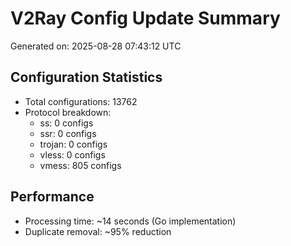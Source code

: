 # V2Ray Config Update Summary
Generated on: 2025-08-28 07:43:12 UTC

## Configuration Statistics
- Total configurations: 13762
- Protocol breakdown:
  - ss: 0 configs
  - ssr: 0 configs
  - trojan: 0 configs
  - vless: 0 configs
  - vmess: 805 configs

## Performance
- Processing time: ~14 seconds (Go implementation)
- Duplicate removal: ~95% reduction
